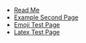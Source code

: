 - [Read Me](README)
- [Example Second Page](second-page)
- [Emoji Test Page](emoji)
- [Latex Test Page](latex)